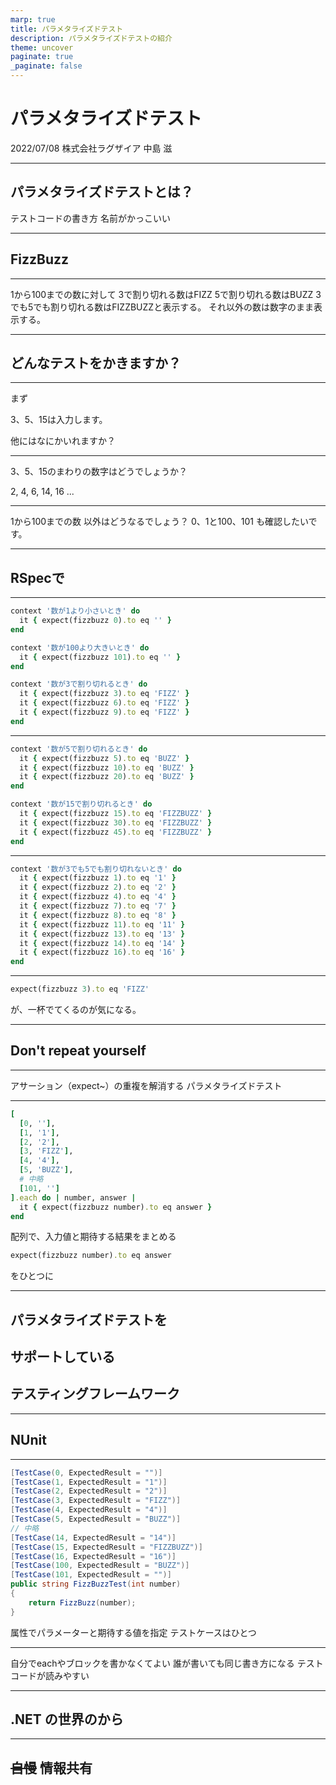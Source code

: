 ```yaml
---
marp: true
title: パラメタライズドテスト
description: パラメタライズドテストの紹介
theme: uncover
paginate: true
_paginate: false
---
```


<style>
@import url('https://fonts.googleapis.com/css2?family=Noto+Sans+JP:wght@100&family=Reggae+One&display=swap');
section {
  font-family: 'Reggae One', cursive;
}
</style>

# <!--fit--> パラメタライズドテスト

2022/07/08 株式会社ラグザイア 中島 滋

---

## <!--fit--> パラメタライズドテストとは？

テストコードの書き方
名前がかっこいい

---

## <!--fit--> FizzBuzz

---

1から100までの数に対して
3で割り切れる数はFIZZ
5で割り切れる数はBUZZ
3でも5でも割り切れる数はFIZZBUZZと表示する。
それ以外の数は数字のまま表示する。

---

## <!--fit--> どんなテストをかきますか？


---

まず

3、5、15は入力します。

他にはなにかいれますか？

---

3、5、15のまわりの数字はどうでしょうか？

2, 4, 6, 14, 16 ...

---

1から100までの数 以外はどうなるでしょう？
0、1と100、101 も確認したいです。

---
## <!--fit--> RSpecで


---

```ruby
context '数が1より小さいとき' do
  it { expect(fizzbuzz 0).to eq '' } 
end

context '数が100より大きいとき' do
  it { expect(fizzbuzz 101).to eq '' } 
end

context '数が3で割り切れるとき' do
  it { expect(fizzbuzz 3).to eq 'FIZZ' } 
  it { expect(fizzbuzz 6).to eq 'FIZZ' } 
  it { expect(fizzbuzz 9).to eq 'FIZZ' } 
end
```

---

```ruby
context '数が5で割り切れるとき' do
  it { expect(fizzbuzz 5).to eq 'BUZZ' } 
  it { expect(fizzbuzz 10).to eq 'BUZZ' } 
  it { expect(fizzbuzz 20).to eq 'BUZZ' } 
end

context '数が15で割り切れるとき' do
  it { expect(fizzbuzz 15).to eq 'FIZZBUZZ' } 
  it { expect(fizzbuzz 30).to eq 'FIZZBUZZ' } 
  it { expect(fizzbuzz 45).to eq 'FIZZBUZZ' } 
end
```

---

```ruby
context '数が3でも5でも割り切れないとき' do
  it { expect(fizzbuzz 1).to eq '1' } 
  it { expect(fizzbuzz 2).to eq '2' } 
  it { expect(fizzbuzz 4).to eq '4' } 
  it { expect(fizzbuzz 7).to eq '7' } 
  it { expect(fizzbuzz 8).to eq '8' } 
  it { expect(fizzbuzz 11).to eq '11' } 
  it { expect(fizzbuzz 13).to eq '13' } 
  it { expect(fizzbuzz 14).to eq '14' } 
  it { expect(fizzbuzz 16).to eq '16' } 
end
```

---

```ruby
expect(fizzbuzz 3).to eq 'FIZZ'
```

が、一杯でてくるのが気になる。

---

## <!--fit--> Don't repeat yourself

---

アサーション（expect~）の重複を解消する
パラメタライズドテスト

---

```ruby
[
  [0, ''],
  [1, '1'],
  [2, '2'],
  [3, 'FIZZ'],
  [4, '4'],
  [5, 'BUZZ'],
  # 中略
  [101, '']
].each do | number, answer |
  it { expect(fizzbuzz number).to eq answer }
end
```

配列で、入力値と期待する結果をまとめる

```ruby
expect(fizzbuzz number).to eq answer
```

をひとつに

---

## <!--fit--> パラメタライズドテストを
## <!--fit--> サポートしている
## <!--fit--> テスティングフレームワーク

---

## <!--fit--> NUnit

---

```cs
[TestCase(0, ExpectedResult = "")]
[TestCase(1, ExpectedResult = "1")]
[TestCase(2, ExpectedResult = "2")]
[TestCase(3, ExpectedResult = "FIZZ")]
[TestCase(4, ExpectedResult = "4")]
[TestCase(5, ExpectedResult = "BUZZ")]
// 中略
[TestCase(14, ExpectedResult = "14")]
[TestCase(15, ExpectedResult = "FIZZBUZZ")]
[TestCase(16, ExpectedResult = "16")]
[TestCase(100, ExpectedResult = "BUZZ")]
[TestCase(101, ExpectedResult = "")]
public string FizzBuzzTest(int number)
{
    return FizzBuzz(number);
}
```

属性でパラメーターと期待する値を指定
テストケースはひとつ

---

自分でeachやブロックを書かなくてよい
誰が書いても同じ書き方になる
テストコードが読みやすい

---

## <!--fit-->.NET の世界のから

---

## <!--fit--> ~~自慢~~ 情報共有